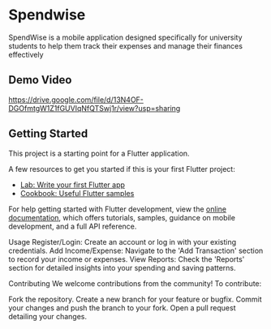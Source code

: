 # Spendwise

SpendWise is a mobile application designed specifically for university students to help them track their expenses and manage their finances effectively

## Demo Video

https://drive.google.com/file/d/13N4OF-DGOfmtgW1Z1fGUVIqNfQTSwj1r/view?usp=sharing

## Getting Started

This project is a starting point for a Flutter application.

A few resources to get you started if this is your first Flutter project:

- [Lab: Write your first Flutter app](https://docs.flutter.dev/get-started/codelab)
- [Cookbook: Useful Flutter samples](https://docs.flutter.dev/cookbook)

For help getting started with Flutter development, view the
[online documentation](https://docs.flutter.dev/), which offers tutorials,
samples, guidance on mobile development, and a full API reference.

Usage
Register/Login: Create an account or log in with your existing credentials.
Add Income/Expense: Navigate to the 'Add Transaction' section to record your income or expenses.
View Reports: Check the 'Reports' section for detailed insights into your spending and saving patterns.

Contributing
We welcome contributions from the community! To contribute:

Fork the repository.
Create a new branch for your feature or bugfix.
Commit your changes and push the branch to your fork.
Open a pull request detailing your changes.
